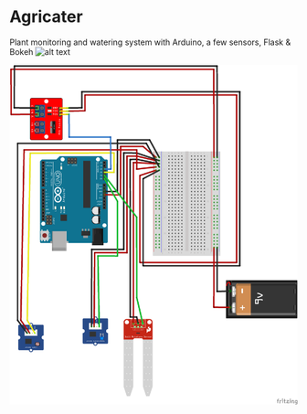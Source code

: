 # Agricater
Plant monitoring and watering system with Arduino, a few sensors, Flask &amp; Bokeh
![alt text](https://github.com/adempus/Agricater/blob/master/app/res/agricater2.gif?raw=true)

![alt text](https://github.com/adempus/Agricater/blob/master/app/res/AgricaterHardwareSketch.png)

